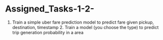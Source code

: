 # Assigned_Tasks-1-2-
1. Train a simple uber fare prediction model to predict fare given pickup, destination, timestamp 2. Train a model (you choose the type) to predict trip generation probability in a area
